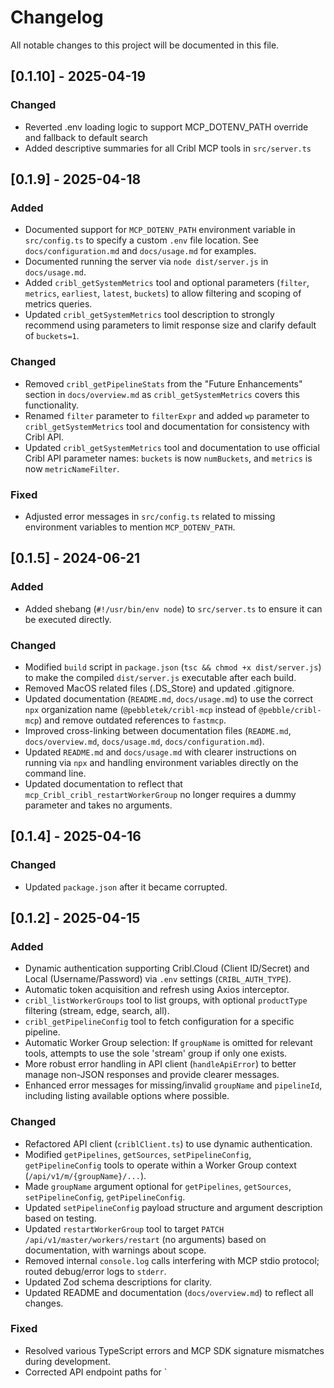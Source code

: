 # Changelog

All notable changes to this project will be documented in this file.

## [0.1.10] - 2025-04-19
### Changed
- Reverted .env loading logic to support MCP_DOTENV_PATH override and fallback to default search
- Added descriptive summaries for all Cribl MCP tools in `src/server.ts`

## [0.1.9] - 2025-04-18
### Added
- Documented support for `MCP_DOTENV_PATH` environment variable in `src/config.ts` to specify a custom `.env` file location. See `docs/configuration.md` and `docs/usage.md` for examples.
- Documented running the server via `node dist/server.js` in `docs/usage.md`.
- Added `cribl_getSystemMetrics` tool and optional parameters (`filter`, `metrics`, `earliest`, `latest`, `buckets`) to allow filtering and scoping of metrics queries.
- Updated `cribl_getSystemMetrics` tool description to strongly recommend using parameters to limit response size and clarify default of `buckets=1`.

### Changed
- Removed `cribl_getPipelineStats` from the "Future Enhancements" section in `docs/overview.md` as `cribl_getSystemMetrics` covers this functionality.
- Renamed `filter` parameter to `filterExpr` and added `wp` parameter to `cribl_getSystemMetrics` tool and documentation for consistency with Cribl API.
- Updated `cribl_getSystemMetrics` tool and documentation to use official Cribl API parameter names: `buckets` is now `numBuckets`, and `metrics` is now `metricNameFilter`.

### Fixed
- Adjusted error messages in `src/config.ts` related to missing environment variables to mention `MCP_DOTENV_PATH`.

## [0.1.5] - 2024-06-21
### Added
- Added shebang (`#!/usr/bin/env node`) to `src/server.ts` to ensure it can be executed directly.

### Changed
- Modified `build` script in `package.json` (`tsc && chmod +x dist/server.js`) to make the compiled `dist/server.js` executable after each build.
- Removed MacOS related files (.DS_Store) and updated .gitignore.
- Updated documentation (`README.md`, `docs/usage.md`) to use the correct `npx` organization name (`@pebbletek/cribl-mcp` instead of `@pebble/cribl-mcp`) and remove outdated references to `fastmcp`.
- Improved cross-linking between documentation files (`README.md`, `docs/overview.md`, `docs/usage.md`, `docs/configuration.md`).
- Updated `README.md` and `docs/usage.md` with clearer instructions on running via `npx` and handling environment variables directly on the command line.
- Updated documentation to reflect that `mcp_Cribl_cribl_restartWorkerGroup` no longer requires a dummy parameter and takes no arguments.


## [0.1.4] - 2025-04-16
### Changed
- Updated `package.json` after it became corrupted.


## [0.1.2] - 2025-04-15
### Added
- Dynamic authentication supporting Cribl.Cloud (Client ID/Secret) and Local (Username/Password) via `.env` settings (`CRIBL_AUTH_TYPE`).
- Automatic token acquisition and refresh using Axios interceptor.
- `cribl_listWorkerGroups` tool to list groups, with optional `productType` filtering (stream, edge, search, all).
- `cribl_getPipelineConfig` tool to fetch configuration for a specific pipeline.
- Automatic Worker Group selection: If `groupName` is omitted for relevant tools, attempts to use the sole 'stream' group if only one exists.
- More robust error handling in API client (`handleApiError`) to better manage non-JSON responses and provide clearer messages.
- Enhanced error messages for missing/invalid `groupName` and `pipelineId`, including listing available options where possible.

### Changed
- Refactored API client (`criblClient.ts`) to use dynamic authentication.
- Modified `getPipelines`, `getSources`, `setPipelineConfig`, `getPipelineConfig` tools to operate within a Worker Group context (`/api/v1/m/{groupName}/...`).
- Made `groupName` argument optional for `getPipelines`, `getSources`, `setPipelineConfig`, `getPipelineConfig`.
- Updated `setPipelineConfig` payload structure and argument description based on testing.
- Updated `restartWorkerGroup` tool to target `PATCH /api/v1/master/workers/restart` (no arguments) based on documentation, with warnings about scope.
- Removed internal `console.log` calls interfering with MCP stdio protocol; routed debug/error logs to `stderr`.
- Updated Zod schema descriptions for clarity.
- Updated README and documentation (`docs/overview.md`) to reflect all changes.

### Fixed
- Resolved various TypeScript errors and MCP SDK signature mismatches during development.
- Corrected API endpoint paths for `